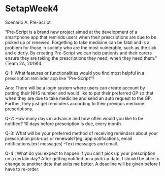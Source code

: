 # SetapWeek4

Scenario A. Pre-Script

“Pre-Script is a brand new project aimed at the development of a smartphone app that reminds users when their prescriptions are due to be picked up or renewed. Forgetting to take medicine can be fatal and is a problem for those in society who are the most vulnerable, such as the sick and elderly. By creating Pre-Script we can help patients and their carers ensure they are taking the prescriptions they need, when they need them.” (Team 2A, 2019)4

Q-1: What features or functionalities would you find most helpful in a prescription reminder app like "Pre-Script"?

Ans: There will be a login system where users can create account by putting their NHS number and would like to put their preferred GP so that when they are due to take medicine and send an auto request to the GP. Further, they just get reminders according to their previous medicine prescriptions. 


Q-2: How many days in advance and how often would you like to be notified?
10 days before prescription is due, every month

Q-3: What will be your preferred method of receiving reminders about your prescription pick-ups or renewals?(eg, app notifications, email notifications,text messages)
-Text messages and email.

Q-4 : What do you expect to happen if you can't pick up your prescription on a certain day? 
After getting notified on a pick up date, I should be able to change to another date that suits me better. A deadline will be given before I have to re-order. 
